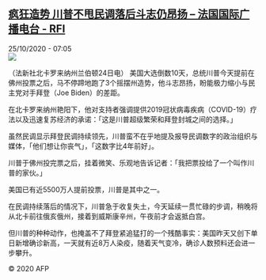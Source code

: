 <!--1603608988000-->
[疯狂造势 川普不甩民调落后斗志仍昂扬 – 法国国际广播电台 - RFI](http://www.rfi.fr//cn/contenu/20201025-%E7%96%AF%E7%8B%82%E9%80%A0%E5%8A%BF-%E5%B7%9D%E6%99%AE%E4%B8%8D%E7%94%A9%E6%B0%91%E8%B0%83%E8%90%BD%E5%90%8E%E6%96%97%E5%BF%97%E4%BB%8D%E6%98%82%E6%89%AC)
------

<div>25/10/2020 - 07:05</div><img src="https://s.rfi.fr/media/display/066ef0dc-168d-11eb-9cb0-005056a964fe/w:310/p:16x9/int0006b.201025140505.jpg"><div class="t-content__body u-clearfix"><p>（法新社北卡罗来纳州兰伯顿24日电）    美国大选倒数10天，总统川普今天提前在佛州投票之后，马不停蹄地跑了3个摇摆州造势，他斗志昂扬，盼能极力缩小与民主党对手拜登（Joe Biden）的差距。</p><p>    在北卡罗来纳州艳阳下，他对支持者强调提供2019冠状病毒疾病（COVID-19）疗法以及迅速复苏经济的承诺：「这是川普超级繁荣和拜登封城之间的选择。」</p><p>    虽然民调显示拜登民调持续领先，川普蛮不在乎地提及报导民调数字的政治组织与媒体，「他们想让你丧气」，「这数字比4年前好」。</p><p>    川普于佛州投完票之后，挂着微笑、乐观地告诉记者：「我把票投给了一个叫作川普的家伙。」</p><p>    美国已有近5500万人提前投票，川普是其中之一。</p><p>    在民调持续落后的情况下，川普急于收复失土，今天延续一贯忙碌的步调，稍晚将从北卡前往俄亥俄州，接着到威斯康辛州，午夜前才会返抵白宫。</p><p>    但川普的种种动作，也掩盖不了拜登紧追猛打的一个残酷事实：美国昨天又创下单日新增确诊新高，一天就有近8万人染疫，随着天气变冷，确诊人数预料还会进一步攀升。</p><p class="t-copyright">© 2020 AFP</p>        </div>
